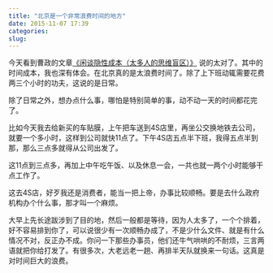 ```yaml
---
title: "北京是一个非常浪费时间的地方"
date: 2015-11-07 17:39
categories:
slug:
---
```


今天看到曹政的文章[《闲谈隐性成本（太多人的思维盲区）》](https://mp.weixin.qq.com/s?__biz=MzI0MjA1Mjg2Ng==&mid=401176539&idx=1&sn=7a8312034091ce63ee8744b9e2268109&scene=1&srcid=0106s1aKIihTgxgrEIK050cI&key=41ecb04b05111003f2f4ea4f30d003891c32ece11b4549f9a3e606e3986c6d0a22b6ed8f35b7a8faec662026125866df&ascene=0&uin=MTMyODY3ODI4MA%3D%3D&devicetype=iMac+MacBookPro11%2C1+OSX+OSX+10.11.2+build(15C50)&version=11020201&pass_ticket=bRgeOKlnN0bXbMMVCfLpDWiihqBXJ9o8FGOgClyOICIb2DywLtYbSKnkbOA0%2B%2FFJ)
说的太对了。其中的时间成本，我也深有体会。在北京真的是太浪费时间了。除了上下班动辄需要花费两三个小时的功夫，这说的是日常。

除了日常之外，想办点什么事，哪怕是特别简单的事，动不动一天的时间都花完了。

比如今天我去给新买的车贴膜，上午把车送到4S店里，再坐公交换地铁去公司，就要一个多小时，这样到公司就快11点了。下午4S店五点半下班，我得五点半到那，那么三点多就得从公司出发了。

这11点到三点多，再加上中午吃午饭、以及休息一会，一共也就一两个小时能够干点工作了。

这去4S店，好歹我还是消费者，能当一把上帝，办事比较顺畅。要是去什么政府机构办个什么事，那才叫一个麻烦。

大早上先长途跋涉到了目的地，然后一般都是等待，因为人太多了，一个个排着，好不容易排到你了，可以说很少有一次顺畅办成了，不是少什么文件、就是有什么情况不对，反正办不成。你问一下那些办事员，他们还牛气哄哄的不耐烦，三言两语就把你给打发了。有很多次，大老远老一趟、再排半天队就换来一句话。这真是对时间巨大的浪费。

